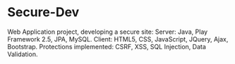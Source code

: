 # Secure-Dev

Web Application project, developing a secure site:
Server: Java, Play Framework 2.5, JPA, MySQL.
Client: HTML5, CSS, JavaScript, JQuery, Ajax, Bootstrap.
Protections implemented: CSRF, XSS, SQL Injection, Data Validation.


